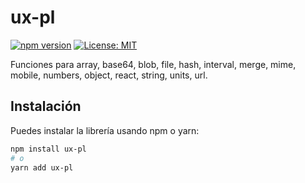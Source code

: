# ux-pl

[![npm version](https://badge.fury.io/js/ux-pl.svg)](https://badge.fury.io/js/ux-pl)
[![License: MIT](https://img.shields.io/badge/License-MIT-yellow.svg)](https://opensource.org/licenses/MIT)

Funciones para array, base64, blob, file, hash, interval, merge, mime, mobile, numbers, object, react, string, units, url.

## Instalación

Puedes instalar la librería usando npm o yarn:

```bash
npm install ux-pl
# o
yarn add ux-pl
```
